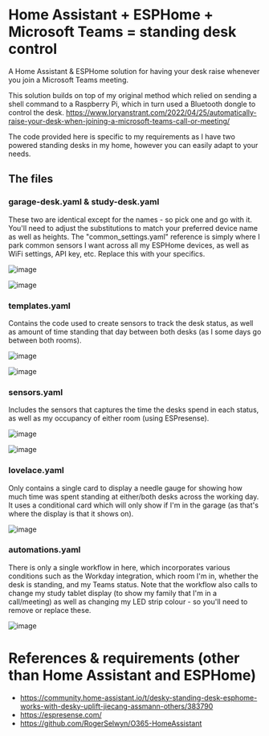 # Home Assistant + ESPHome + Microsoft Teams = standing desk control

A Home Assistant &amp; ESPHome solution for having your desk raise whenever you join a Microsoft Teams meeting.

This solution builds on top of my original method which relied on sending a shell command to a Raspberry Pi, which in turn used a Bluetooth dongle to control the desk.
https://www.loryanstrant.com/2022/04/25/automatically-raise-your-desk-when-joining-a-microsoft-teams-call-or-meeting/

The code provided here is specific to my requirements as I have two powered standing desks in my home, however you can easily adapt to your needs.


## The files

### garage-desk.yaml & study-desk.yaml
These two are identical except for the names - so pick one and go with it.
You'll need to adjust the substitutions to match your preferred device name as well as heights.
The "common_settings.yaml" reference is simply where I park common sensors I want across all my ESPHome devices, as well as WiFi settings, API key, etc. Replace this with your specifics.

![image](https://user-images.githubusercontent.com/51473494/216590332-658c9f82-ef78-4619-b80f-28f005d33bfd.png)


![image](https://user-images.githubusercontent.com/51473494/216590552-1c7de17b-3b3c-4a57-bfa8-a93f8fbf6678.png)


### templates.yaml
Contains the code used to create sensors to track the desk status, as well as amount of time standing that day between both desks (as I some days go between both rooms).

![image](https://user-images.githubusercontent.com/51473494/216590910-e14340ee-c67f-49f9-b743-cbf2324179de.png)


![image](https://user-images.githubusercontent.com/51473494/216591141-41954ffb-d02c-416b-9672-f7afae2a9f53.png)


### sensors.yaml
Includes the sensors that captures the time the desks spend in each status, as well as my occupancy of either room (using ESPresense).

![image](https://user-images.githubusercontent.com/51473494/216590762-17ab6857-a2fd-43b1-91cc-0dfb82014fc8.png)


![image](https://user-images.githubusercontent.com/51473494/216590856-36b72463-f52b-40de-a57c-a81c966ae0bc.png)



### lovelace.yaml
Only contains a single card to display a needle gauge for showing how much time was spent standing at either/both desks across the working day.
It uses a conditional card which will only show if I'm in the garage (as that's where the display is that it shows on).

![image](https://user-images.githubusercontent.com/51473494/216589490-cecfc52f-acf9-45c0-9bc2-709e0cee865b.png)


### automations.yaml
There is only a single workflow in here, which incorporates various conditions such as the Workday integration, which room I'm in, whether the desk is standing, and my Teams status.
Note that the workflow also calls to change my study tablet display (to show my family that I'm in a call/meeting) as well as changing my LED strip colour - so you'll need to remove or replace these.

![image](https://user-images.githubusercontent.com/51473494/216589895-9e7c4c5a-9fd2-4562-badd-3114801ff400.png)




# References & requirements (other than Home Assistant and ESPHome)
- https://community.home-assistant.io/t/desky-standing-desk-esphome-works-with-desky-uplift-jiecang-assmann-others/383790
- https://espresense.com/
- https://github.com/RogerSelwyn/O365-HomeAssistant
